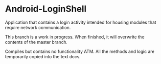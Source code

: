 Android-LoginShell
==================

Application that contains a login activity intended for housing modules that require network communication.


This branch is a work in progress.  When finished, it will overwrite the contents of the master branch.

Compiles but contains no functionality ATM.  All the methods and logic are temporarily copied into the text docs.
